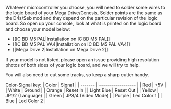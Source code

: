 Whatever microcontroller you choose, you will need to solder some wires to the logic board of your Mega Drive/Genesis. Solder points are the same as the D4s/Seb mod and they depend on the particular revision of the logic board. So open up your console, look at what is printed on the logic board and choose your model below:

* [[IC BD M5 PAL|Installation on IC BD M5 PAL]]
* [[IC BD M5 PAL VA4|Installation on IC BD M5 PAL VA4]]
* [[Mega Drive 2|Installation on Mega Drive 2]]

If your model is not listed, please open an issue providing high resolution photos of both sides of your logic board, and we will try to help.

You will also need to cut some tracks, so keep a sharp cutter handy.

Color-Signal key:
| Color   | Signal             |
| ------- | ------------------ |
| Red     | +5V                |
| White   | Ground             |
| Orange  | Reset In           |
| Light Blue | Reset Out       |
| Yellow  | JP1/2 (Language)   |
| Green   | JP3/4 (Video Mode) |
| Purple  | Led Color 1        |
| Blue    | Led Color 2        |